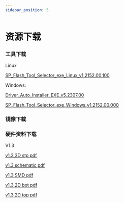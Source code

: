 ```yaml
---
sidebar_position: 5
---
```


# 资源下载

### 工具下载

Linux

[SP_Flash_Tool_Selector_exe_Linux_v1.2152.00.100](https://dl.radxa.com/nio12l/tools/SP_Flash_Tool_Selector_exe_Linux_v1.2152.00.100.zip)

Windows:

[Driver_Auto_Installer_EXE_v5.2307.00](https://dl.radxa.com/nio12l/tools/Driver_Auto_Installer_EXE_v5.2307.00.zip)

[SP_Flash_Tool_Selector_exe_Windows_v1.2152.00.000](https://dl.radxa.com/nio12l/tools/SP_Flash_Tool_Selector_exe_Windows_v1.2152.00.000.zip)

### 镜像下载

### 硬件资料下载

V1.3

[v1.3 3D stp pdf](https://dl.radxa.com/nio12l/docs/hw/radxa_nio_12l_v1300_3d_pcba.stp.zip)

[v1.3 schematic pdf](https://dl.radxa.com/nio12l/docs/hw/radxa_nio_12l_v1300_schematic.pdf)

[v1.3 SMD pdf](https://dl.radxa.com/nio12l/docs/hw/radxa_nio_12l_v1300_components_placement_map.pdf)

[v1.3 2D bot pdf](https://dl.radxa.com/nio12l/docs/hw/radxa_nio_12l_v1300_2d_bot.pdf)

[v1.3 2D top pdf](https://dl.radxa.com/nio12l/docs/hw/radxa_nio_12l_v1300_2d_top.pdf)
